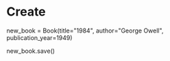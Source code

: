 # Create

new_book = Book(title="1984", author="George Owell", publication_year=1949)

new_book.save()
